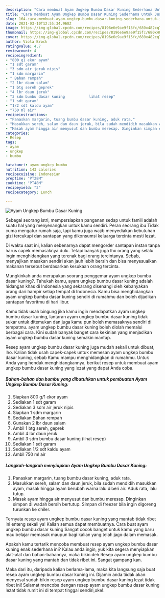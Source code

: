 ```yaml
---
description: "Cara membuat Ayam Ungkep Bumbu Dasar Kuning Sederhana Untuk Jualan"
title: "Cara membuat Ayam Ungkep Bumbu Dasar Kuning Sederhana Untuk Jualan"
slug: 164-cara-membuat-ayam-ungkep-bumbu-dasar-kuning-sederhana-untuk-jualan
date: 2021-03-10T12:55:34.968Z
image: https://img-global.cpcdn.com/recipes/8196e6e9ae9f15fc/680x482cq70/ayam-ungkep-bumbu-dasar-kuning-foto-resep-utama.jpg
thumbnail: https://img-global.cpcdn.com/recipes/8196e6e9ae9f15fc/680x482cq70/ayam-ungkep-bumbu-dasar-kuning-foto-resep-utama.jpg
cover: https://img-global.cpcdn.com/recipes/8196e6e9ae9f15fc/680x482cq70/ayam-ungkep-bumbu-dasar-kuning-foto-resep-utama.jpg
author: Viola Brock
ratingvalue: 4.7
reviewcount: 4
recipeingredient:
- "800 g1 ekor ayam"
- "1 sdt garam"
- "3 sdm air jeruk nipis"
- "1 sdm margarin"
- " Bahan rempah"
- "2 lbr daun salam"
- "1 btg sereh geprek"
- "4 lbr daun jeruk"
- "3 sdm bumbu dasar kuning           lihat resep"
- "1 sdt garam"
- "1/2 sdt kaldu ayam"
- "750 ml air"
recipeinstructions:
- "Panaskan margarin, tuang bumbu dasar kuning, aduk rata."
- "Masukkan sereh, salam dan daun jeruk, bila sudah mendidih masukkan ayam, masak hingga ayam berubah warna lalu diberi air. Aduk rata, lalu tutup."
- "Masak ayam hingga air menyusut dan bumbu meresap. Dinginkan simpan di wadah bersih bertutup. Simpan di freezer bila ingin digoreng turunkan ke chiler."
categories:
- Resep
tags:
- ayam
- ungkep
- bumbu

katakunci: ayam ungkep bumbu 
nutrition: 143 calories
recipecuisine: Indonesian
preptime: "PT28M"
cooktime: "PT48M"
recipeyield: "2"
recipecategory: Lunch

---
```



![Ayam Ungkep Bumbu Dasar Kuning](https://img-global.cpcdn.com/recipes/8196e6e9ae9f15fc/680x482cq70/ayam-ungkep-bumbu-dasar-kuning-foto-resep-utama.jpg)

Sebagai seorang istri, mempersiapkan panganan sedap untuk famili adalah suatu hal yang menyenangkan untuk kamu sendiri. Peran seorang ibu Tidak cuma mengatur rumah saja, tapi kamu juga wajib menyediakan kebutuhan gizi tercukupi dan santapan yang dikonsumsi keluarga tercinta mesti lezat.

Di waktu  saat ini, kalian sebenarnya dapat mengorder santapan instan tanpa harus capek memasaknya dulu. Tetapi banyak juga lho orang yang selalu ingin menghidangkan yang terenak bagi orang tercintanya. Sebab, menyajikan masakan sendiri akan jauh lebih bersih dan bisa menyesuaikan makanan tersebut berdasarkan kesukaan orang tercinta. 



Mungkinkah anda merupakan seorang penggemar ayam ungkep bumbu dasar kuning?. Tahukah kamu, ayam ungkep bumbu dasar kuning adalah hidangan khas di Indonesia yang sekarang disenangi oleh kebanyakan orang dari hampir setiap tempat di Indonesia. Kamu bisa menghidangkan ayam ungkep bumbu dasar kuning sendiri di rumahmu dan boleh dijadikan santapan favoritmu di hari libur.

Kamu tidak usah bingung jika kamu ingin mendapatkan ayam ungkep bumbu dasar kuning, lantaran ayam ungkep bumbu dasar kuning tidak sukar untuk ditemukan dan juga kamu pun boleh memasaknya sendiri di tempatmu. ayam ungkep bumbu dasar kuning boleh diolah memalui berbagai cara. Kini sudah banyak banget cara kekinian yang menjadikan ayam ungkep bumbu dasar kuning semakin mantap.

Resep ayam ungkep bumbu dasar kuning juga mudah sekali untuk dibuat, lho. Kalian tidak usah capek-capek untuk memesan ayam ungkep bumbu dasar kuning, sebab Kamu mampu menghidangkan di rumahmu. Untuk Anda yang hendak menghidangkannya, berikut resep untuk membuat ayam ungkep bumbu dasar kuning yang lezat yang dapat Anda coba.

<!--inarticleads1-->

##### Bahan-bahan dan bumbu yang dibutuhkan untuk pembuatan Ayam Ungkep Bumbu Dasar Kuning:

1. Siapkan 800 g/1 ekor ayam
1. Sediakan 1 sdt garam
1. Sediakan 3 sdm air jeruk nipis
1. Siapkan 1 sdm margarin
1. Sediakan  Bahan rempah
1. Gunakan 2 lbr daun salam
1. Ambil 1 btg sereh, geprek
1. Ambil 4 lbr daun jeruk
1. Ambil 3 sdm bumbu dasar kuning           (lihat resep)
1. Sediakan 1 sdt garam
1. Sediakan 1/2 sdt kaldu ayam
1. Ambil 750 ml air




<!--inarticleads2-->

##### Langkah-langkah menyiapkan Ayam Ungkep Bumbu Dasar Kuning:

1. Panaskan margarin, tuang bumbu dasar kuning, aduk rata.
1. Masukkan sereh, salam dan daun jeruk, bila sudah mendidih masukkan ayam, masak hingga ayam berubah warna lalu diberi air. Aduk rata, lalu tutup.
1. Masak ayam hingga air menyusut dan bumbu meresap. Dinginkan simpan di wadah bersih bertutup. Simpan di freezer bila ingin digoreng turunkan ke chiler.




Ternyata resep ayam ungkep bumbu dasar kuning yang mantab tidak ribet ini enteng sekali ya! Kalian semua dapat membuatnya. Cara buat ayam ungkep bumbu dasar kuning Sangat cocok banget untuk kamu yang baru mau belajar memasak maupun bagi kalian yang telah jago dalam memasak.

Apakah kamu tertarik mencoba membuat resep ayam ungkep bumbu dasar kuning enak sederhana ini? Kalau anda ingin, yuk kita segera menyiapkan alat-alat dan bahan-bahannya, maka bikin deh Resep ayam ungkep bumbu dasar kuning yang mantab dan tidak ribet ini. Sangat gampang kan. 

Maka dari itu, daripada kalian berlama-lama, maka kita langsung saja buat resep ayam ungkep bumbu dasar kuning ini. Dijamin anda tiidak akan menyesal sudah bikin resep ayam ungkep bumbu dasar kuning lezat tidak ribet ini! Selamat mencoba dengan resep ayam ungkep bumbu dasar kuning lezat tidak rumit ini di tempat tinggal sendiri,oke!.


